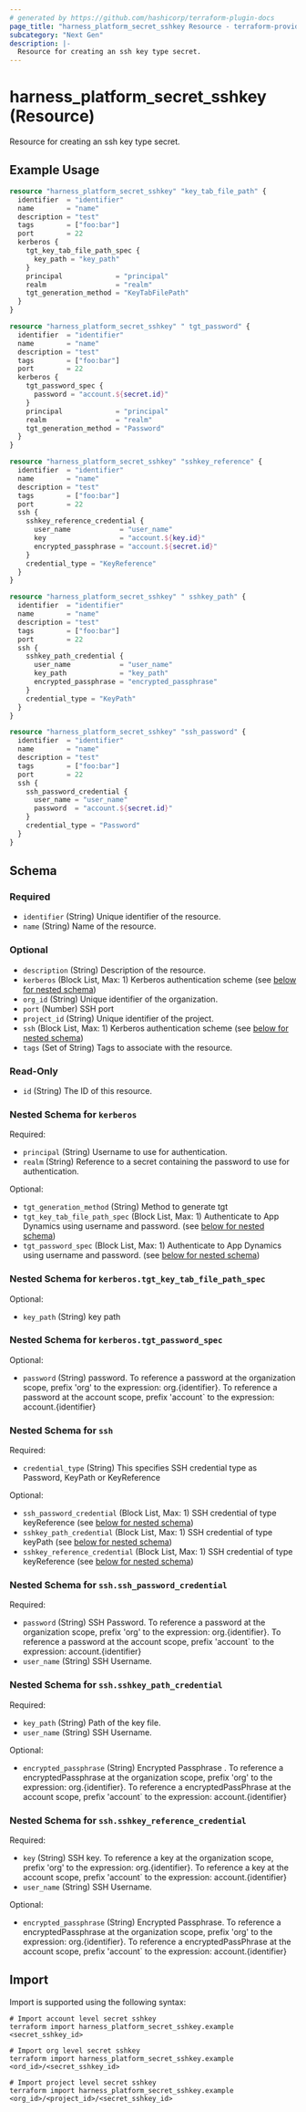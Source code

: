 ```yaml
---
# generated by https://github.com/hashicorp/terraform-plugin-docs
page_title: "harness_platform_secret_sshkey Resource - terraform-provider-harness"
subcategory: "Next Gen"
description: |-
  Resource for creating an ssh key type secret.
---
```


# harness_platform_secret_sshkey (Resource)

Resource for creating an ssh key type secret.

## Example Usage

```terraform
resource "harness_platform_secret_sshkey" "key_tab_file_path" {
  identifier  = "identifier"
  name        = "name"
  description = "test"
  tags        = ["foo:bar"]
  port        = 22
  kerberos {
    tgt_key_tab_file_path_spec {
      key_path = "key_path"
    }
    principal             = "principal"
    realm                 = "realm"
    tgt_generation_method = "KeyTabFilePath"
  }
}

resource "harness_platform_secret_sshkey" " tgt_password" {
  identifier  = "identifier"
  name        = "name"
  description = "test"
  tags        = ["foo:bar"]
  port        = 22
  kerberos {
    tgt_password_spec {
      password = "account.${secret.id}"
    }
    principal             = "principal"
    realm                 = "realm"
    tgt_generation_method = "Password"
  }
}

resource "harness_platform_secret_sshkey" "sshkey_reference" {
  identifier  = "identifier"
  name        = "name"
  description = "test"
  tags        = ["foo:bar"]
  port        = 22
  ssh {
    sshkey_reference_credential {
      user_name            = "user_name"
      key                  = "account.${key.id}"
      encrypted_passphrase = "account.${secret.id}"
    }
    credential_type = "KeyReference"
  }
}

resource "harness_platform_secret_sshkey" " sshkey_path" {
  identifier  = "identifier"
  name        = "name"
  description = "test"
  tags        = ["foo:bar"]
  port        = 22
  ssh {
    sshkey_path_credential {
      user_name            = "user_name"
      key_path             = "key_path"
      encrypted_passphrase = "encrypted_passphrase"
    }
    credential_type = "KeyPath"
  }
}

resource "harness_platform_secret_sshkey" "ssh_password" {
  identifier  = "identifier"
  name        = "name"
  description = "test"
  tags        = ["foo:bar"]
  port        = 22
  ssh {
    ssh_password_credential {
      user_name = "user_name"
      password  = "account.${secret.id}"
    }
    credential_type = "Password"
  }
}
```

<!-- schema generated by tfplugindocs -->
## Schema

### Required

- `identifier` (String) Unique identifier of the resource.
- `name` (String) Name of the resource.

### Optional

- `description` (String) Description of the resource.
- `kerberos` (Block List, Max: 1) Kerberos authentication scheme (see [below for nested schema](#nestedblock--kerberos))
- `org_id` (String) Unique identifier of the organization.
- `port` (Number) SSH port
- `project_id` (String) Unique identifier of the project.
- `ssh` (Block List, Max: 1) Kerberos authentication scheme (see [below for nested schema](#nestedblock--ssh))
- `tags` (Set of String) Tags to associate with the resource.

### Read-Only

- `id` (String) The ID of this resource.

<a id="nestedblock--kerberos"></a>
### Nested Schema for `kerberos`

Required:

- `principal` (String) Username to use for authentication.
- `realm` (String) Reference to a secret containing the password to use for authentication.

Optional:

- `tgt_generation_method` (String) Method to generate tgt
- `tgt_key_tab_file_path_spec` (Block List, Max: 1) Authenticate to App Dynamics using username and password. (see [below for nested schema](#nestedblock--kerberos--tgt_key_tab_file_path_spec))
- `tgt_password_spec` (Block List, Max: 1) Authenticate to App Dynamics using username and password. (see [below for nested schema](#nestedblock--kerberos--tgt_password_spec))

<a id="nestedblock--kerberos--tgt_key_tab_file_path_spec"></a>
### Nested Schema for `kerberos.tgt_key_tab_file_path_spec`

Optional:

- `key_path` (String) key path


<a id="nestedblock--kerberos--tgt_password_spec"></a>
### Nested Schema for `kerberos.tgt_password_spec`

Optional:

- `password` (String) password. To reference a password at the organization scope, prefix 'org' to the expression: org.{identifier}. To reference a password at the account scope, prefix 'account` to the expression: account.{identifier}



<a id="nestedblock--ssh"></a>
### Nested Schema for `ssh`

Required:

- `credential_type` (String) This specifies SSH credential type as Password, KeyPath or KeyReference

Optional:

- `ssh_password_credential` (Block List, Max: 1) SSH credential of type keyReference (see [below for nested schema](#nestedblock--ssh--ssh_password_credential))
- `sshkey_path_credential` (Block List, Max: 1) SSH credential of type keyPath (see [below for nested schema](#nestedblock--ssh--sshkey_path_credential))
- `sshkey_reference_credential` (Block List, Max: 1) SSH credential of type keyReference (see [below for nested schema](#nestedblock--ssh--sshkey_reference_credential))

<a id="nestedblock--ssh--ssh_password_credential"></a>
### Nested Schema for `ssh.ssh_password_credential`

Required:

- `password` (String) SSH Password. To reference a password at the organization scope, prefix 'org' to the expression: org.{identifier}. To reference a password at the account scope, prefix 'account` to the expression: account.{identifier}
- `user_name` (String) SSH Username.


<a id="nestedblock--ssh--sshkey_path_credential"></a>
### Nested Schema for `ssh.sshkey_path_credential`

Required:

- `key_path` (String) Path of the key file.
- `user_name` (String) SSH Username.

Optional:

- `encrypted_passphrase` (String) Encrypted Passphrase . To reference a encryptedPassphrase at the organization scope, prefix 'org' to the expression: org.{identifier}. To reference a encryptedPassPhrase at the account scope, prefix 'account` to the expression: account.{identifier}


<a id="nestedblock--ssh--sshkey_reference_credential"></a>
### Nested Schema for `ssh.sshkey_reference_credential`

Required:

- `key` (String) SSH key. To reference a key at the organization scope, prefix 'org' to the expression: org.{identifier}. To reference a key at the account scope, prefix 'account` to the expression: account.{identifier}
- `user_name` (String) SSH Username.

Optional:

- `encrypted_passphrase` (String) Encrypted Passphrase. To reference a encryptedPassphrase at the organization scope, prefix 'org' to the expression: org.{identifier}. To reference a encryptedPassPhrase at the account scope, prefix 'account` to the expression: account.{identifier}

## Import

Import is supported using the following syntax:

```shell
# Import account level secret sshkey
terraform import harness_platform_secret_sshkey.example <secret_sshkey_id>

# Import org level secret sshkey
terraform import harness_platform_secret_sshkey.example <ord_id>/<secret_sshkey_id>

# Import project level secret sshkey
terraform import harness_platform_secret_sshkey.example <org_id>/<project_id>/<secret_sshkey_id>
```
